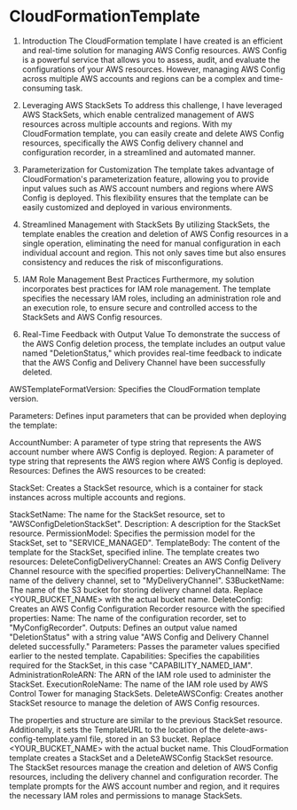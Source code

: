 # CloudFormationTemplate

1. Introduction
The CloudFormation template I have created is an efficient and real-time solution for managing AWS Config resources. AWS Config is a powerful service that allows you to assess, audit, and evaluate the configurations of your AWS resources. However, managing AWS Config across multiple AWS accounts and regions can be a complex and time-consuming task.

2. Leveraging AWS StackSets
To address this challenge, I have leveraged AWS StackSets, which enable centralized management of AWS resources across multiple accounts and regions. With my CloudFormation template, you can easily create and delete AWS Config resources, specifically the AWS Config delivery channel and configuration recorder, in a streamlined and automated manner.

3. Parameterization for Customization
The template takes advantage of CloudFormation's parameterization feature, allowing you to provide input values such as AWS account numbers and regions where AWS Config is deployed. This flexibility ensures that the template can be easily customized and deployed in various environments.

4. Streamlined Management with StackSets
By utilizing StackSets, the template enables the creation and deletion of AWS Config resources in a single operation, eliminating the need for manual configuration in each individual account and region. This not only saves time but also ensures consistency and reduces the risk of misconfigurations.

5. IAM Role Management Best Practices
Furthermore, my solution incorporates best practices for IAM role management. The template specifies the necessary IAM roles, including an administration role and an execution role, to ensure secure and controlled access to the StackSets and AWS Config resources.

6. Real-Time Feedback with Output Value
To demonstrate the success of the AWS Config deletion process, the template includes an output value named "DeletionStatus," which provides real-time feedback to indicate that the AWS Config and Delivery Channel have been successfully deleted.


 AWSTemplateFormatVersion: Specifies the CloudFormation template version.

 Parameters: Defines input parameters that can be provided when deploying the template:

 AccountNumber: A parameter of type string that represents the AWS account number where AWS Config is deployed.
 Region: A parameter of type string that represents the AWS region where AWS Config is deployed.
 Resources: Defines the AWS resources to be created:

 StackSet: Creates a StackSet resource, which is a container for stack instances across multiple accounts and regions.

 StackSetName: The name for the StackSet resource, set to "AWSConfigDeletionStackSet".
 Description: A description for the StackSet resource.
 PermissionModel: Specifies the permission model for the StackSet, set to "SERVICE_MANAGED".
 TemplateBody: The content of the template for the StackSet, specified inline.
 The template creates two resources:
 DeleteConfigDeliveryChannel: Creates an AWS Config Delivery Channel resource with the specified properties:
 DeliveryChannelName: The name of the delivery channel, set to "MyDeliveryChannel".
 S3BucketName: The name of the S3 bucket for storing delivery channel data. Replace <YOUR_BUCKET_NAME> with the actual bucket name.
 DeleteConfig: Creates an AWS Config Configuration Recorder resource with the specified properties:
 Name: The name of the configuration recorder, set to "MyConfigRecorder".
 Outputs: Defines an output value named "DeletionStatus" with a string value "AWS Config and Delivery Channel deleted successfully."
 Parameters: Passes the parameter values specified earlier to the nested template.
 Capabilities: Specifies the capabilities required for the StackSet, in this case "CAPABILITY_NAMED_IAM".
 AdministrationRoleARN: The ARN of the IAM role used to administer the StackSet.
 ExecutionRoleName: The name of the IAM role used by AWS Control Tower for managing StackSets.
 DeleteAWSConfig: Creates another StackSet resource to manage the deletion of AWS Config resources.

 The properties and structure are similar to the previous StackSet resource.
 Additionally, it sets the TemplateURL to the location of the delete-aws-config-template.yaml file, stored in an S3 bucket. Replace <YOUR_BUCKET_NAME> with the actual bucket name.
 This CloudFormation template creates a StackSet and a DeleteAWSConfig StackSet resource. The StackSet resources manage the creation and deletion of AWS Config resources,   including the delivery channel and configuration recorder. The template prompts for the AWS account number and region, and it requires the necessary IAM roles and permissions to manage StackSets.

